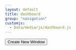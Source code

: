 ```yaml
---
layout: default
title: dashboard
group: "navigation"
customjs:
  - Data/media/js/dashboard.js
---
```


<div><button type="button" class="btn" id="spawn">Create New Window</button></div>
<div style="width: 1000px; height: 900px; position: relative;" class="panel panel-primary contpanel" id="o-draggable"></div>

